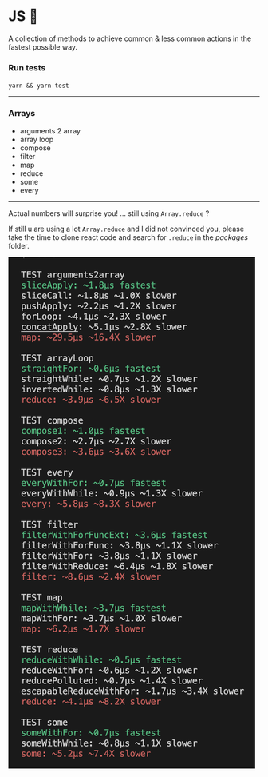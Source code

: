 # JS 🚀

A collection of methods to achieve common & less common actions in the fastest possible way.

### Run tests
`yarn && yarn test`

---

### Arrays  
- arguments 2 array
- array loop
- compose
- filter
- map
- reduce
- some
- every

---

Actual numbers will surprise you! ... still using `Array.reduce` ? 

If still u are using a lot `Array.reduce` and I did not convinced you, please take the time to clone react code and search for `.reduce` in the _packages_ folder.

![numbers](https://raw.githubusercontent.com/fedeghe/js-rocket/master/src/img/numbers2.png)
